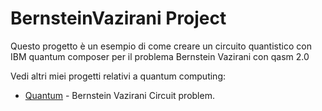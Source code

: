# BernsteinVazirani Project

Questo progetto è un esempio di come creare un circuito quantistico con IBM quantum composer per il problema Bernstein Vazirani con qasm 2.0


Vedi altri miei progetti relativi a quantum computing:
- [Quantum](https://Baddy2002.github.io/BernsteinVaziraniCircuit) - Bernstein Vazirani Circuit problem.
